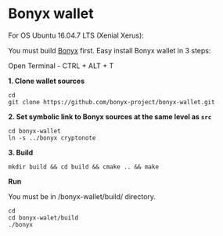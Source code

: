 # Bonyx wallet

For OS Ubuntu 16.04.7 LTS (Xenial Xerus):

You must build [Bonyx](https://github.com/bonyx-project/bonyx/) first. Easy install Bonyx wallet in 3 steps:

Open Terminal - CTRL + ALT + T

**1. Clone wallet sources**

```
cd
git clone https://github.com/bonyx-project/bonyx-wallet.git
```

**2. Set symbolic link to Bonyx sources at the same level as `src`**

```
cd bonyx-wallet
ln -s ../bonyx cryptonote
```

**3. Build**

```
mkdir build && cd build && cmake .. && make
```


**Run**

You must be in /bonyx-wallet/build/ directory.

```
cd
cd bonyx-walet/build
./bonyx
```

